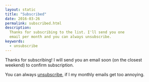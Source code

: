 ```yaml
---
layout: static
title: "Subscribed"
date: 2016-03-26
permalink: subscribed.html
description:
  Thanks for subscribing to the list. I'll send you one
  email per month and you can always unsubscribe.
keywords:
  - unsubscribe
---
```


Thanks for subscribing! I will send you an email soon (on the closest
weekend) to confirm subscription.

You can always [unsubscribe](/unsubscribe.html), if I my monthly emails
get too annoying.
